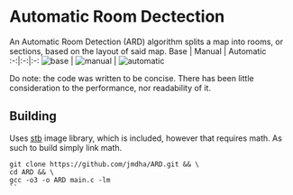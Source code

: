 # Automatic Room Dectection
An Automatic Room Detection (ARD) algorithm splits a map into rooms, or sections, based on the layout of said map.
Base | Manual | Automatic
:-:|:-:|:-:
![base](https://github.com/user-attachments/assets/3b579f04-01bc-4e8b-9993-9682ea18a5f7) | ![manual](https://github.com/user-attachments/assets/6b577495-abbe-4b0c-baa3-bd0be98dd3b6) | ![automatic](https://github.com/user-attachments/assets/7fa22291-f661-4c68-9e02-ac67ffed9527)


Do note: the code was written to be concise. There has been little consideration to the performance, nor readability of it.

## Building
Uses [stb](https://github.com/nothings/stb) image library, which is included, however that requires math. As such to build simply link math.
```
git clone https://github.com/jmdha/ARD.git && \
cd ARD && \
gcc -o3 -o ARD main.c -lm
``
